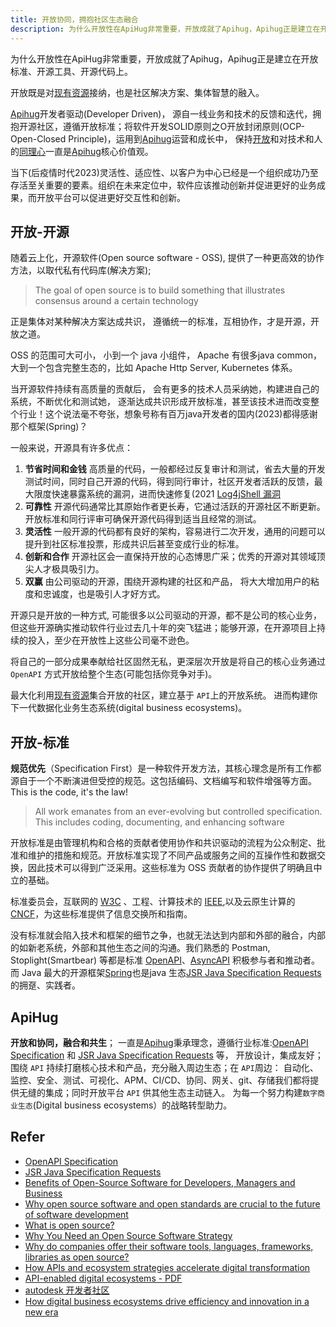 ```yaml
---
title: 开放协同，拥抱社区生态融合
description: 为什么开放性在ApiHug非常重要，开放成就了Apihug，Apihug正是建立在开放标准、开源工具、开源代码上。
---
```


为什么开放性在ApiHug非常重要，开放成就了Apihug，Apihug正是建立在开放标准、开源工具、开源代码上。

开放既是对[现有资源](./why-leverage-exist-resource)接纳，也是社区解决方案、集体智慧的融入。 

[Apihug](https://www.apihug.com)开发者驱动(Developer Driven)， 源自一线业务和技术的反馈和迭代，拥抱开源社区，遵循开放标准；将软件开发SOLID原则之O开放封闭原则(OCP-Open-Closed Principle)，运用到[Apihug](https://www.apihug.com)运营和成长中， 保持[开放](./why-open-is-important)和对技术和人的[同理心](./why-empathy-is-important)一直是[Apihug](https://www.apihug.com)核心价值观。

当下(后疫情时代2023)灵活性、适应性、以客户为中心已经是一个组织成功乃至存活至关重要的要素。组织在未来定位中，软件应该推动创新并促进更好的业务成果，而开放平台可以促进更好交互性和创新。

## 开放-开源

随着云上化，开源软件(Open source software - OSS), 提供了一种更高效的协作方法，以取代私有代码库(解决方案);

> The goal of open source is to build something that illustrates consensus around a certain technology 

正是集体对某种解决方案达成共识， 遵循统一的标准，互相协作，才是开源，开放之道。 

OSS 的范围可大可小， 小到一个 java 小组件， Apache 有很多java common， 大到一个包含完整生态的，比如 Apache Http Server, Kubernetes 体系。

当开源软件持续有高质量的贡献后， 会有更多的技术人员采纳她，构建进自己的系统，不断优化和测试她， 逐渐达成共识形成开放标准，甚至该技术进而改变整个行业！这个说法毫不夸张，想象号称有百万java开发者的国内(2023)都得感谢那个框架(Spring)？

一般来说，开源具有许多优点：

1. **节省时间和金钱** 高质量的代码，一般都经过反复审计和测试，省去大量的开发测试时间，同时自己开源的代码，得到同行审计，社区开发者活跃的反馈，最大限度快速暴露系统的漏洞，进而快速修复(2021 [Log4jShell 漏洞](https://www.dynatrace.com/news/blog/what-is-log4shell/)
2. **可靠性** 开源代码通常比其原始作者更长寿，它通过活跃的开源社区不断更新。开放标准和同行评审可确保开源代码得到适当且经常的测试。
3. **灵活性** 一般开源的代码都有良好的架构，容易进行二次开发，通用的问题可以提升到社区标准投票，形成共识后甚至变成行业的标准。 
4. **创新和合作** 开源社区会一直保持开放的心态博思广采；优秀的开源对其领域顶尖人才极具吸引力。
5. **双赢** 由公司驱动的开源，围绕开源构建的社区和产品， 将大大增加用户的粘度和忠诚度，也是吸引人才好方式。

开源只是开放的一种方式, 可能很多以公司驱动的开源，都不是公司的核心业务，但这些开源确实推动软件行业过去几十年的突飞猛进；能够开源，在开源项目上持续的投入，至少在开放性上这些公司毫不逊色。

将自己的一部分成果奉献给社区固然无私，更深层次开放是将自己的核心业务通过 `OpenAPI` 方式开放给整个生态(可能包括你竞争对手)。

最大化利用[现有资源](./why-leverage-exist-resource)集合开放的社区，建立基于 `API`上的开放系统。 进而构建你下一代数据化业务生态系统(digital business ecosystems)。 

## 开放-标准

**规范优先**（Specification First）是一种软件开发方法，其核心理念是所有工作都源自于一个不断演进但受控的规范。这包括编码、文档编写和软件增强等方面。  This is the code, it's the law!

> All work emanates from an ever-evolving but controlled specification. This includes coding, documenting, and enhancing software

开放标准是由管理机构和合格的贡献者使用协作和共识驱动的流程为公众制定、批准和维护的措施和规范。开放标准实现了不同产品或服务之间的互操作性和数据交换，因此技术可以得到广泛采用。这些标准为 OSS 贡献者的协作提供了明确且中立的基础。

标准委员会，互联网的 [W3C](https://www.w3.org/) 、工程、计算技术的 [IEEE](https://www.ieee.org/),以及云原生计算的[CNCF](https://www.cncf.io/)，为这些标准提供了信息交换所和指南。

没有标准就会陷入技术和框架的细节之争，也就无法达到内部和外部的融合，内部的如新老系统，外部和其他生态之间的沟通。我们熟悉的 Postman,  Stoplight(Smartbear) 等都是标准 [OpenAPI](https://swagger.io/specification/)、[AsyncAPI](https://www.asyncapi.com/) 积极参与者和推动者。 而 Java 最大的开源框架[Spring](https://spring.io/)也是java 生态[JSR Java Specification Requests](https://jcp.org/en/jsr/overview)的拥趸、实践者。

## ApiHug

**开放和协同，融合和共生**； 一直是[Apihug](https://www.apihug.com)秉承理念，遵循行业标准:[OpenAPI Specification](https://swagger.io/specification/) 和 [JSR Java Specification Requests](https://jcp.org/en/jsr/overview) 等， 开放设计，集成友好； 围绕 `API` 持续打磨核心技术和产品，充分融入周边生态；在 `API`周边： 自动化、监控、安全、测试、可视化、APM、CI/CD、协同、网关、git、存储我们都将提供无缝的集成；同时开放平台 `API` 供其他生态主动链入。 为每一个努力构建`数字商业生态`(Digital business ecosystems）的战略转型助力。

## Refer

- [OpenAPI Specification](https://swagger.io/specification/)
- [JSR Java Specification Requests](https://jcp.org/en/jsr/overview)
- [Benefits of Open-Source Software for Developers, Managers and Business](https://stratoflow.com/benefits-of-open-source-software/)
- [Why open source software and open standards are crucial to the future of software development](https://www.dynatrace.com/news/blog/open-source-software-and-open-standards/)
- [What is open source?](https://www.redhat.com/en/topics/open-source/what-is-open-source)
- [Why You Need an Open Source Software Strategy](https://www.bcg.com/publications/2021/open-source-software-strategy-benefits)
- [Why do companies offer their software tools, languages, frameworks, libraries as open source?](https://www.quora.com/Why-do-companies-offer-their-software-tools-languages-frameworks-libraries-as-open-source)
- [How APIs and ecosystem strategies accelerate digital transformation](https://cloud.google.com/blog/products/api-management/accelerate-digital-transformation-with-api-management)
- [API-enabled digital ecosystems - PDF ](https://www2.deloitte.com/content/dam/Deloitte/in/Documents/Consulting/in-consulting-api-thought-leadership-noexp.pdf)
- [autodesk 开发者社区](https://aps.autodesk.com/)
- [How digital business ecosystems drive efficiency and innovation in a new era](https://pages.apigee.com/rs/351-WXY-166/images/Digital%20Business%20Ecosystems%20Executive%20Summary.pdf)
